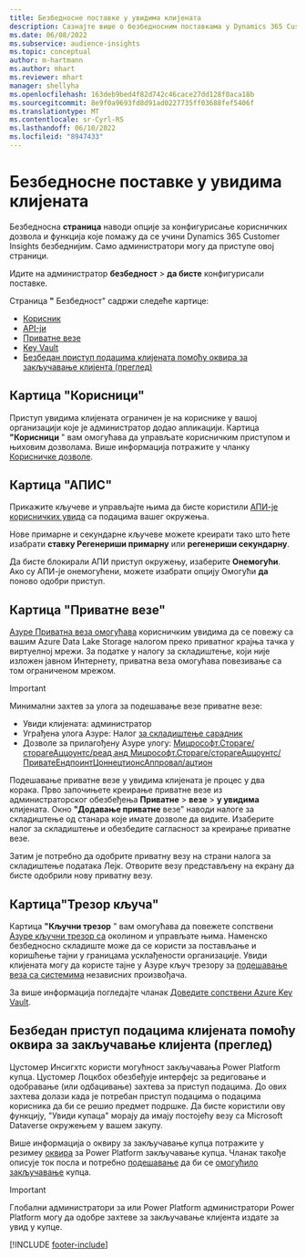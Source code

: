 ```yaml
---
title: Безбедносне поставке у увидима клијената
description: Сазнајте више о безбедносним поставкама у Dynamics 365 Customer Insights.
ms.date: 06/08/2022
ms.subservice: audience-insights
ms.topic: conceptual
author: m-hartmann
ms.author: mhart
ms.reviewer: mhart
manager: shellyha
ms.openlocfilehash: 163deb9bed4f82d742c46cace27dd128f0aca18b
ms.sourcegitcommit: 8e9f0a9693fd8d91ad0227735ff03688fef5406f
ms.translationtype: MT
ms.contentlocale: sr-Cyrl-RS
ms.lasthandoff: 06/10/2022
ms.locfileid: "8947433"
---
```

# <a name="security-settings-in-customer-insights"></a>Безбедносне поставке у увидима клијената

Безбедносна **страница** наводи опције за конфигурисање корисничких дозвола и функција које помажу да се учини Dynamics 365 Customer Insights безбеднијим. Само администратори могу да приступе овој страници.

Идите на администратор **безбедност** > **да бисте** конфигурисали поставке.

Страница **"** Безбедност" садржи следеће картице:

- [Корисник](#users-tab)
- [API-ји](#apis-tab)
- [Приватне везе](#private-links-tab)
- [Key Vault](#key-vault-tab)
- [Безбедан приступ подацима клијената помоћу оквира за закључавање клијента (преглед)](#securely-access-customer-data-with-customer-lockbox-preview)

## <a name="users-tab"></a>Картица "Корисници"

Приступ увидима клијената ограничен је на кориснике у вашој организацији које је администратор додао апликацији. Картица **"Корисници** " вам омогућава да управљате корисничким приступом и њиховим дозволама. Више информација потражите у чланку [Корисничке дозволе](permissions.md).

## <a name="apis-tab"></a>Картица "АПИС"

Прикажите кључеве и управљајте њима да бисте користили [АПИ-је корисничких увида](apis.md) са подацима вашег окружења.

Нове примарне и секундарне кључеве можете креирати тако што ћете изабрати **ставку Регенериши примарну** или **регенериши секундарну**. 

Да бисте блокирали АПИ приступ окружењу, изаберите **Онемогући**. Ако су АПИ-је онемогућени, можете изабрати опцију Омогући **да** поново одобри приступ.

## <a name="private-links-tab"></a>Картица "Приватне везе"

[Азуре Приватна веза омогућава](/azure/private-link/private-link-overview) корисничким увидима да се повежу са вашим Azure Data Lake Storage налогом преко приватног крајња тачка у виртуелној мрежи. За податке у налогу за складиштење, који није изложен јавном Интернету, приватна веза омогућава повезивање са том ограниченом мрежом.

> [!IMPORTANT]
> Минимални захтев за улога за подешавање везе приватне везе:
>
> - Увиди клијената: администратор
> - Уграђена улога Азуре: Налог [за складиштење сарадник](/azure/role-based-access-control/built-in-roles#storage-account-contributor)
> - Дозволе за прилагођену Азуре улогу: [Мицрософт.Стораге/сторагеАццоунтс/реад анд Мицрософт.Стораге/сторагеАццоунтс/ПриватеЕндпоинтЦоннецтионсАппровал/ацтион](/azure/role-based-access-control/resource-provider-operations#microsoftstorage)
>

Подешавање приватне везе у увидима клијената је процес у два корака. Прво започињете креирање приватне везе из администраторског обезбеђења **Приватне** > **везе** > **у увидима** клијената. Окно **"Додавање приватне** везе" наводи налоге за складиштење од станара које имате дозволе да видите. Изаберите налог за складиштење и обезбедите сагласност за креирање приватне везе.

Затим је потребно да одобрите приватну везу на страни налога за складиштење података Лејк. Отворите везу представљену на екрану да бисте одобрили нову приватну везу.

## <a name="key-vault-tab"></a>Картица"Трезор кључа"

Картица **"Кључни трезор** " вам омогућава да повежете сопствени [Азуре кључни трезор са](/azure/key-vault/general/basic-concepts) околином и управљате њима.
Наменско безбедносно складиште може да се користи за постављање и коришћење тајни у границама усклађености организације. Увиди клијената могу да користе тајне у Азуре кључ трезору за [подешавање веза са системима](connections.md) независних произвођача.

За више информација погледајте чланак [Доведите сопствени Azure Key Vault](use-azure-key-vault.md).

## <a name="securely-access-customer-data-with-customer-lockbox-preview"></a>Безбедан приступ подацима клијената помоћу оквира за закључавање клијента (преглед)

Цустомер Инсигхтс користи могућност закључавања Power Platform купца. Цустомер Лоцкбоx обезбеђује интерфејс за редиговање и одобравање (или одбацивање) захтева за приступ подацима. До ових захтева долази када је потребан приступ подацима о подацима корисника да би се решио предмет подршке. Да бисте користили ову функцију, "Увиди купаца" морају да имају постојећу везу са Microsoft Dataverse окружењем у вашем закупу.

Више информација о оквиру за закључавање купца потражите у резимеу [оквира](/power-platform/admin/about-lockbox#summary) за Power Platform закључавање купца. Чланак такође описује ток посла и потребно [подешавање](/power-platform/admin/about-lockbox#workflow) да би се [омогућило закључавање](/power-platform/admin/about-lockbox#enable-the-lockbox-policy) купца.

> [!IMPORTANT]
> Глобални администратори за или Power Platform администратори Power Platform могу да одобре захтеве за закључавање клијента издате за увид у купце.

[!INCLUDE [footer-include](includes/footer-banner.md)]
